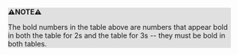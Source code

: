 <div style="margin:2em; background-color: #e0e0e0;">

<strong>⚠️NOTE️️️⚠️</strong>

The bold numbers in the table above are numbers that appear bold in both the table for 2s and the table for 3s -- they must be bold in both tables.
</div>


